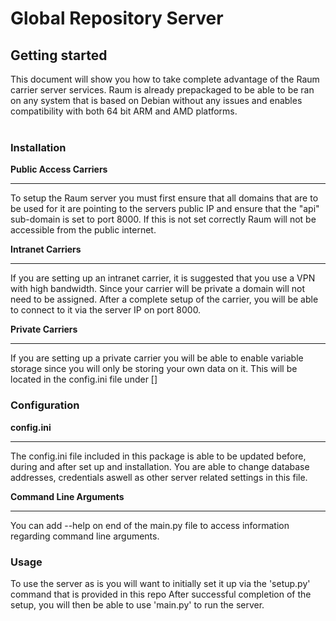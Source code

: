 # Global Repository Server

## Getting started

This document will show you how to take complete advantage of the Raum carrier server services. Raum is already prepackaged to be able to be ran
on any system that is based on Debian without any issues and enables compatibility with both 64 bit ARM and AMD platforms.
<br><br>

<h3>Installation</h3>

<b>Public Access Carriers</b> <hr>
To setup the Raum server you must first ensure that all domains that are to be used for it are pointing to the servers public IP and ensure that
the "api" sub-domain is set to port 8000. If this is not set correctly Raum will not be accessible from the public internet.

<b>Intranet Carriers</b> <hr>
If you are setting up an intranet carrier, it is suggested that you use a VPN with high bandwidth. Since your carrier will be private a domain
will not need to be assigned. After a complete setup of the carrier, you will be able to connect to it via the server IP on port 8000.

<b>Private Carriers</b> <hr>
If you are setting up a private carrier you will be able to enable variable storage since you will only be storing your own data on it.
This will be located in the config.ini file under []

<h3>Configuration</h3>

<b>config.ini</b> <hr>
The config.ini file included in this package is able to be updated before, during and after set up and installation.
You are able to change database addresses, credentials aswell as other server related settings in this file.

<b>Command Line Arguments</b> <hr>
You can add --help on end of the main.py file to access information regarding command line arguments.

<h3>Usage</h3>

To use the server as is you will want to initially set it up via the 'setup.py' command that is provided in this repo
After successful completion of the setup, you will then be able to use 'main.py' to run the server.
